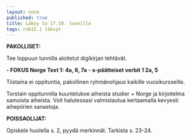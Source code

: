 ```yaml
---
layout: none
published: true
title: Läksy to 17.10. tunnille
tags: rub15.1 läksyt
---
```

**PAKOLLISET:**

Tee loppuun tunnilla aloitetut digikirjan tehtävät.

**- FOKUS Norge Text 1: 4a, 6, 7a**
**- s-päätteiset verbit 1 2a, 5**

Tiistaina ei oppituntia, pakollinen ryhmänohjaus kaikille vuosikursseille.

Torstain oppitunnilla kuuntelukoe aiheista studier + Norge ja kirjoitelma samoista aiheista. Voit halutessasi valmistautua kertaamalla kevyesti aihepiirien sanastoja.

**POISSAOLIJAT:**

Opiskele huolella s. 2, pyydä merkinnät. Tarkista s. 23-24.